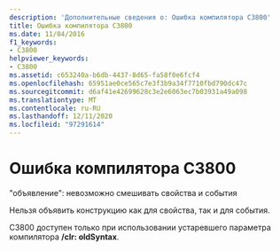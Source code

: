```yaml
---
description: 'Дополнительные сведения о: Ошибка компилятора C3800'
title: Ошибка компилятора C3800
ms.date: 11/04/2016
f1_keywords:
- C3800
helpviewer_keywords:
- C3800
ms.assetid: c653240a-b6db-4437-8d65-fa58f0e6fcf4
ms.openlocfilehash: 65951ae0ce565c7e3f3b9a34f7710fbd790dc47c
ms.sourcegitcommit: d6af41e42699628c3e2e6063ec7b03931a49a098
ms.translationtype: MT
ms.contentlocale: ru-RU
ms.lasthandoff: 12/11/2020
ms.locfileid: "97291614"
---
```

# <a name="compiler-error-c3800"></a>Ошибка компилятора C3800

"объявление": невозможно смешивать свойства и события

Нельзя объявить конструкцию как для свойства, так и для события.

C3800 доступен только при использовании устаревшего параметра компилятора **/clr: oldSyntax**.

